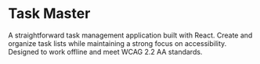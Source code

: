 # Task Master
A straightforward task management application built with React. Create and organize task lists while maintaining a strong focus on accessibility. Designed to work offline and meet WCAG 2.2 AA standards.

